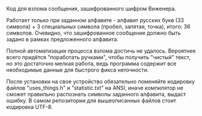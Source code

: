 Код для взлома сообщения, зашифрованного шифром Виженера. 

Работает только при заданном алфавите - алфавит русских букв (33 символа) + 3 специальных символа (пробел, запятая, точка), итого: 36 символов. Очевидно, что зашифрованное сообщение должно быть задано в рамках предложенного алфавита.

Полной автоматизации процесса взлома достичь не удалось. Вероятнее всего придётся "поработать ручками", чтобы получить "чистый" текст, но это достаточно мелкая работа, ведь программа содержит все необходимые данные для быстрого фикса неточности.

После установки на свое устройство обязательно поменяйте кодировку файлов "uses_things.h" и "statistic.txt" на ANSI, иначе компилятор не сможет правильно распознать символы заданного алфавита, выдаст ошибку.
В самом репозитории для вышеописанных файлов стоит кодировка UTF-8.
